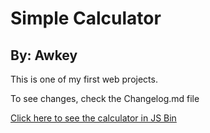 # Simple Calculator
## By: Awkey

This is one of my first web projects.

To see changes, check the Changelog.md file

[Click here to see the calculator in JS Bin]([https://duckduckgo.com](https://jsbin.com/mepotek/1/edit?output)https://jsbin.com/mepotek/1/edit?output)
